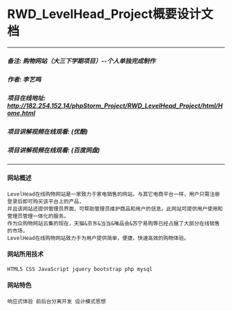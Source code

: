 # RWD_LevelHead_Project概要设计文档
****
##### 备注:        购物网站（大三下学期项目）--个人单独完成制作
##### 作者:        李艺鸣
##### 项目在线地址: http://182.254.152.14/phpStorm_Project/RWD_LevelHead_Project/html/Home.html
##### 项目讲解视频在线观看: (优酷) 
##### 项目讲解视频在线观看: (百度网盘) 
****

#### 网站概述
```
LevelHead在线购物网站是一家致力于家电销售的网站，与其它电商平台一样，用户只需注册登录后即可购买该平台上的产品，
并且该网站还提供管理员界面，可帮助管理员维护商品和用户的信息。此网站可提供用户使用和管理员管理一体化的服务。
作为众购物网站云集的现在，天猫&京东&当当&唯品会&苏宁易购等已经占据了大部分在线销售的市场，
LevelHead在线购物网站致力于为用户提供简单，便捷，快速高效的购物体验。
```

#### 网站所用技术
```
HTML5 CSS JavaScript jquery bootstrap php mysql 
```

#### 网站特色
```
响应式体验 前后台分离开发 设计模式思想
```
